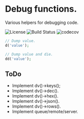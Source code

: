 # Debug functions.
Various helpers for debugging code.

![License](https://img.shields.io/packagist/l/corex/debug.svg)
![Build Status](https://travis-ci.org/corex/debug.svg?branch=master)
![codecov](https://codecov.io/gh/corex/debug/branch/master/graph/badge.svg)


```php
// Dump value.
d('value');

// Dump value and die.
dd('value');
```

## ToDo
- Implement dv()->keys();
- Implement dv()->dec().
- Implement dv()->hex().
- Implement dv()->json().
- Implement dv()->rows().
- Implement queue/remote/server.
